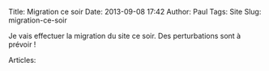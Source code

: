 Title: Migration ce soir
Date: 2013-09-08 17:42
Author: Paul
Tags: Site
Slug: migration-ce-soir

Je vais effectuer la migration du site ce soir. Des perturbations sont à
prévoir !

[](http://www.ezvan.fr/evolutionaryladies.php)

<!-- parish-cashandcarry -->

Articles: 

